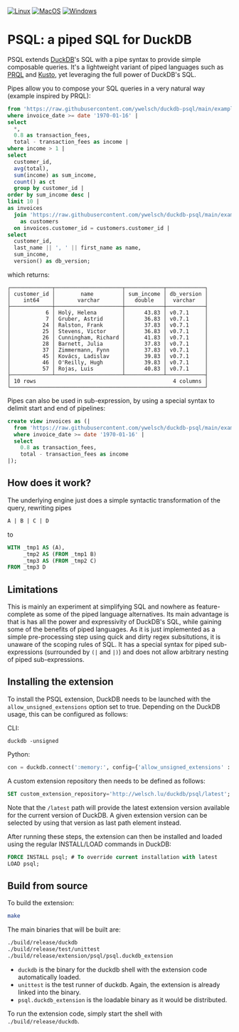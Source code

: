 [![Linux](https://github.com/ywelsch/duckdb-psql/actions/workflows/Linux.yml/badge.svg)](https://github.com/ywelsch/duckdb-psql/actions/workflows/Linux.yml) [![MacOS](https://github.com/ywelsch/duckdb-psql/actions/workflows/MacOS.yml/badge.svg)](https://github.com/ywelsch/duckdb-psql/actions/workflows/MacOS.yml) [![Windows](https://github.com/ywelsch/duckdb-psql/actions/workflows/Windows.yml/badge.svg)](https://github.com/ywelsch/duckdb-psql/actions/workflows/Windows.yml)

# PSQL: a piped SQL for DuckDB

PSQL extends [DuckDB](https://duckdb.org)'s SQL with a pipe syntax to provide simple composable queries. It's a lightweight variant of piped languages such as [PRQL](https://prql-lang.org) and [Kusto](https://docs.microsoft.com/azure/data-explorer/kusto/query/samples?pivots=azuredataexplorer), yet leveraging the full power of DuckDB's SQL.

Pipes allow you to compose your SQL queries in a very natural way (example inspired by PRQL):

```sql
from 'https://raw.githubusercontent.com/ywelsch/duckdb-psql/main/example/invoices.csv' |
where invoice_date >= date '1970-01-16' |
select
  *, 
  0.8 as transaction_fees,
  total - transaction_fees as income |
where income > 1 |
select
  customer_id, 
  avg(total), 
  sum(income) as sum_income, 
  count() as ct
  group by customer_id |
order by sum_income desc |
limit 10 |
as invoices
  join 'https://raw.githubusercontent.com/ywelsch/duckdb-psql/main/example/customers.csv'
    as customers
  on invoices.customer_id = customers.customer_id |
select
  customer_id,
  last_name || ', ' || first_name as name,
  sum_income,
  version() as db_version;
```

which returns:

```
┌─────────────┬─────────────────────┬────────────┬────────────┐
│ customer_id │        name         │ sum_income │ db_version │
│    int64    │       varchar       │   double   │  varchar   │
├─────────────┼─────────────────────┼────────────┼────────────┤
│           6 │ Holý, Helena        │      43.83 │ v0.7.1     │
│           7 │ Gruber, Astrid      │      36.83 │ v0.7.1     │
│          24 │ Ralston, Frank      │      37.83 │ v0.7.1     │
│          25 │ Stevens, Victor     │      36.83 │ v0.7.1     │
│          26 │ Cunningham, Richard │      41.83 │ v0.7.1     │
│          28 │ Barnett, Julia      │      37.83 │ v0.7.1     │
│          37 │ Zimmermann, Fynn    │      37.83 │ v0.7.1     │
│          45 │ Kovács, Ladislav    │      39.83 │ v0.7.1     │
│          46 │ O'Reilly, Hugh      │      39.83 │ v0.7.1     │
│          57 │ Rojas, Luis         │      40.83 │ v0.7.1     │
├─────────────┴─────────────────────┴────────────┴────────────┤
│ 10 rows                                           4 columns │
└─────────────────────────────────────────────────────────────┘
```

Pipes can also be used in sub-expression, by using a special syntax to delimit start and end of pipelines:

```sql
create view invoices as (|
  from 'https://raw.githubusercontent.com/ywelsch/duckdb-psql/main/example/invoices.csv' |
  where invoice_date >= date '1970-01-16' |
  select
    0.8 as transaction_fees,
    total - transaction_fees as income
|);
```

## How does it work?

The underlying engine just does a simple syntactic transformation of the query, rewriting pipes

```sql
A | B | C | D
```
to
```sql
WITH _tmp1 AS (A),
     _tmp2 AS (FROM _tmp1 B)
     _tmp3 AS (FROM _tmp2 C)
FROM _tmp3 D
```

## Limitations

This is mainly an experiment at simplifying SQL and nowhere as feature-complete as some of the piped language alternatives. Its main advantage is that is has all the power and expressivity of DuckDB's SQL, while gaining some of the benefits of piped languages. As it is just implemented as a simple pre-processing step using quick and dirty regex subsitutions, it is unaware of the scoping rules of SQL. It has a special syntax for piped sub-expressions (surrounded by `(|` and `|)`) and does not allow arbitrary nesting of piped sub-expressions.

## Installing the extension

To install the PSQL extension, DuckDB needs to be launched with the `allow_unsigned_extensions` option set to true.
Depending on the DuckDB usage, this can be configured as follows:

CLI:
```shell
duckdb -unsigned
```

Python:
```python
con = duckdb.connect(':memory:', config={'allow_unsigned_extensions' : 'true'})
```

A custom extension repository then needs to be defined as follows:
```sql
SET custom_extension_repository='http://welsch.lu/duckdb/psql/latest';
```
Note that the `/latest` path will provide the latest extension version available for the current version of DuckDB.
A given extension version can be selected by using that version as last path element instead.

After running these steps, the extension can then be installed and loaded using the regular INSTALL/LOAD commands in DuckDB:
```sql
FORCE INSTALL psql; # To override current installation with latest
LOAD psql;
```

## Build from source
To build the extension:
```sh
make
```
The main binaries that will be built are:
```sh
./build/release/duckdb
./build/release/test/unittest
./build/release/extension/psql/psql.duckdb_extension
```
- `duckdb` is the binary for the duckdb shell with the extension code automatically loaded.
- `unittest` is the test runner of duckdb. Again, the extension is already linked into the binary.
- `psql.duckdb_extension` is the loadable binary as it would be distributed.

To run the extension code, simply start the shell with `./build/release/duckdb`.
